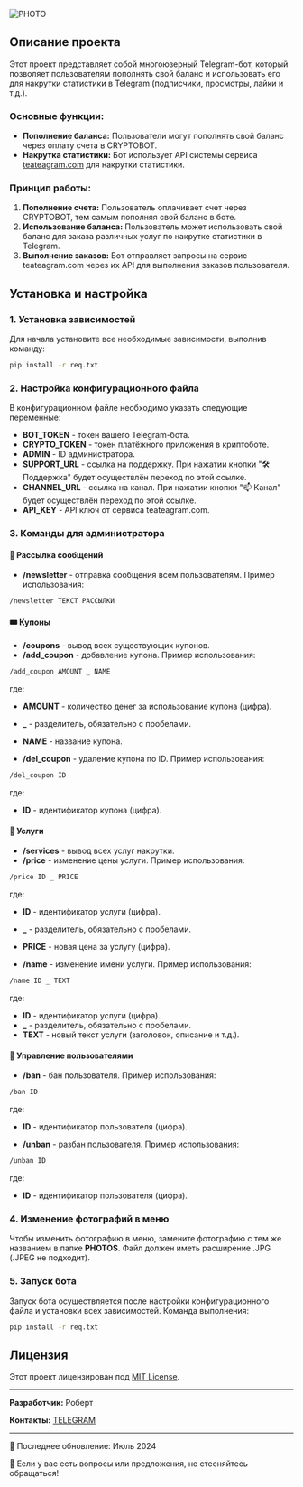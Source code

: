 ![PHOTO]([image-url-here](https://i.ibb.co/zxMCtJf/BOOSTGRAM.png))


## Описание проекта

Этот проект представляет собой многоюзерный Telegram-бот, который позволяет пользователям пополнять свой баланс и использовать его для накрутки статистики в Telegram (подписчики, просмотры, лайки и т.д.). 

### Основные функции:

- **Пополнение баланса:** Пользователи могут пополнять свой баланс через оплату счета в CRYPTOBOT.
- **Накрутка статистики:** Бот использует API системы сервиса [teateagram.com](https://teateagram.com) для накрутки статистики.

### Принцип работы:

1. **Пополнение счета:** Пользователь оплачивает счет через CRYPTOBOT, тем самым пополняя свой баланс в боте.
2. **Использование баланса:** Пользователь может использовать свой баланс для заказа различных услуг по накрутке статистики в Telegram.
3. **Выполнение заказов:** Бот отправляет запросы на сервис teateagram.com через их API для выполнения заказов пользователя.

## Установка и настройка

### 1. Установка зависимостей

Для начала установите все необходимые зависимости, выполнив команду:

```sh
pip install -r req.txt
```

### 2. Настройка конфигурационного файла

В конфигурационном файле необходимо указать следующие переменные:

- **BOT_TOKEN** - токен вашего Telegram-бота.
- **CRYPTO_TOKEN** - токен платёжного приложения в криптоботе.
- **ADMIN** - ID администратора.
- **SUPPORT_URL** - ссылка на поддержку. При нажатии кнопки "🛠️ Поддержка" будет осуществлён переход по этой ссылке.
- **CHANNEL_URL** - ссылка на канал. При нажатии кнопки "📫 Канал" будет осуществлён переход по этой ссылке.
- **API_KEY** - API ключ от сервиса teateagram.com.


### 3. Команды для администратора

#### 📢 Рассылка сообщений

- **/newsletter** - отправка сообщения всем пользователям. Пример использования:

```sh
/newsletter ТЕКСТ РАССЫЛКИ
```

#### 🎟️ Купоны

- **/coupons** - вывод всех существующих купонов.
- **/add_coupon** - добавление купона. Пример использования:

```sh
/add_coupon AMOUNT _ NAME
```

где:
  - **AMOUNT** - количество денег за использование купона (цифра).
  - **_** - разделитель, обязательно с пробелами.
  - **NAME** - название купона.

- **/del_coupon** - удаление купона по ID. Пример использования:

```sh
/del_coupon ID
```

где:
  - **ID** - идентификатор купона (цифра).

#### 💼 Услуги

- **/services** - вывод всех услуг накрутки.
- **/price** - изменение цены услуги. Пример использования:

```sh
/price ID _ PRICE
```

где:
  - **ID** - идентификатор услуги (цифра).
  - **_** - разделитель, обязательно с пробелами.
  - **PRICE** - новая цена за услугу (цифра).

- **/name** - изменение имени услуги. Пример использования:

```sh
/name ID _ TEXT
```

где:
  - **ID** - идентификатор услуги (цифра).
  - **_** - разделитель, обязательно с пробелами.
  - **TEXT** - новый текст услуги (заголовок, описание и т.д.).

#### 🚫 Управление пользователями

- **/ban** - бан пользователя. Пример использования:

```sh
/ban ID
```

где:
  - **ID** - идентификатор пользователя (цифра).

- **/unban** - разбан пользователя. Пример использования:

```sh
/unban ID
```

где:
  - **ID** - идентификатор пользователя (цифра).

### 4. Изменение фотографий в меню

Чтобы изменить фотографию в меню, замените фотографию с тем же названием в папке **PHOTOS**. Файл должен иметь расширение .JPG (.JPEG не подходит).

### 5. Запуск бота

Запуск бота осуществляется после настройки конфигурационного файла и установки всех зависимостей.
Команда выполнения:

```sh
pip install -r req.txt
```

## Лицензия

Этот проект лицензирован под [MIT License](LICENSE).

---

**Разработчик:** Роберт

**Контакты:** [TELEGRAM](https://t.me/che1zi)

---

📅 Последнее обновление: Июль 2024

🌟 Если у вас есть вопросы или предложения, не стесняйтесь обращаться!
